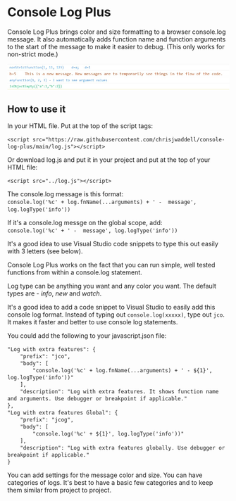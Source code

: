 # Console Log Plus
Console Log Plus brings color and size formatting to a browser console.log message. It also automatically adds function name and function arguments to the start of the message to make it easier to debug. (This only works for non-strict mode.)


![Console Log Plus message example](https://github.com/chrisjwaddell/console-log-plus/blob/main/msg.jpg)


## How to use it
In your HTML file. Put at the top of the script tags:
```
<script src="https://raw.githubusercontent.com/chrisjwaddell/console-log-plus/main/log.js"></script>
```

Or download log.js and put it in your project and put at the top of your HTML file:

```
<script src="../log.js"></script>
```

The console.log message is this format: \
``
console.log('%c' + log.fnName(...arguments) + ' -  message', log.logType('info'))
``

If it's a console.log messge on the global scope, add: \
``
console.log('%c' + ' -  message', log.logType('info'))
``

It's a good idea to use Visual Studio code snippets to type this out easily with 3 letters (see below).

Console Log Plus works on the fact that you can run simple, well tested functions from within a console.log statement.

Log type can be anything you want and any color you want. The default types are - *info*, *new* and *watch*.

It's a good idea to add a code snippet to Visual Studio to easily add this console log format. Instead of typing out ``console.log(xxxxx)``, type out ``jco``. It makes it faster and better to use console log statements.

You could add the following to your javascript.json file:

```
"Log with extra features": {
    "prefix": "jco",
	"body": [
        "console.log('%c' + log.fnName(...arguments) + ' - ${1}', log.logType('info'))"
	],
	"description": "Log with extra features. It shows function name and arguments. Use debugger or breakpoint if applicable."
},
"Log with extra features Global": {
	"prefix": "jcog",
	"body": [
        "console.log('%c' + ${1}', log.logType('info'))"
	],
	"description": "Log with extra features globally. Use debugger or breakpoint if applicable."
}
```

You can add settings for the message color and size. You can have categories of logs. It's best to have a basic few categories and to keep them similar from project to project.

